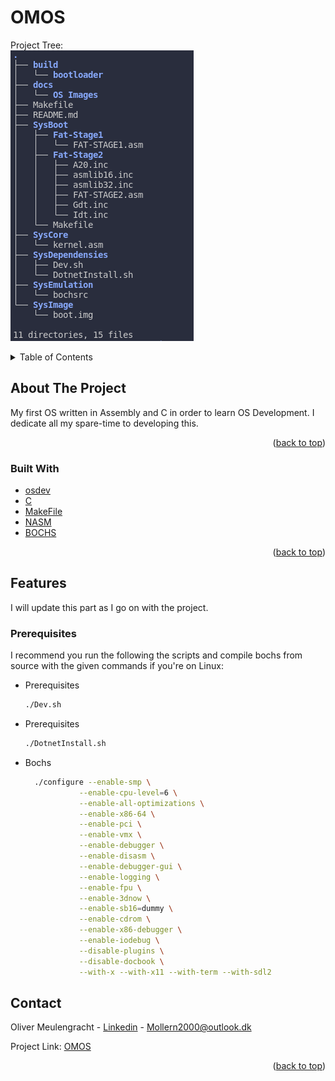 # OMOS
Project Tree: <br />
![Screenshot](./docs/ProjectTree.png) <br />
<div id="top"></div>

<details>
  <summary>Table of Contents</summary>
  <ol>
    <li>
      <a href="#about-the-project">About The Project</a>
      <ul>
        <li><a href="#built-with">Built With</a></li>
      </ul>
    </li>
    <li>
      <a href="#Features">Getting Started</a>
      <ul>
        <li><a href="#prerequisites">Prerequisites</a></li>
      </ul>
    </li>
    <li><a href="#contact">Contact</a></li>
  </ol>
</details>

<!-- ABOUT THE PROJECT -->
## About The Project
My first OS written in Assembly and C in order to learn OS Development. I dedicate all my spare-time to developing this.


<p align="right">(<a href="#top">back to top</a>)</p>



### Built With
* [osdev](https://wiki.osdev.org)
* [C](https://www.learn-c.org/)
* [MakeFile](https://makefile.site/)
* [NASM](https://nasm.us/)
* [BOCHS](https://bochs.sourceforge.io)
<p align="right">(<a href="#top">back to top</a>)</p>

## Features

I will update this part as I go on with the project.

### Prerequisites
I recommend you run the following the scripts and compile bochs from source with the given commands if you're on Linux:
* Prerequisites
  ```sh
  ./Dev.sh
  ```
* Prerequisites
  ```sh
  ./DotnetInstall.sh
  ```
* Bochs
  ```sh
    ./configure --enable-smp \
              --enable-cpu-level=6 \
              --enable-all-optimizations \
              --enable-x86-64 \
              --enable-pci \
              --enable-vmx \
              --enable-debugger \
              --enable-disasm \
              --enable-debugger-gui \
              --enable-logging \
              --enable-fpu \
              --enable-3dnow \
              --enable-sb16=dummy \
              --enable-cdrom \
              --enable-x86-debugger \
              --enable-iodebug \
              --disable-plugins \
              --disable-docbook \
              --with-x --with-x11 --with-term --with-sdl2
  ```
## Contact

Oliver Meulengracht - [Linkedin](https://www.linkedin.com/in/olivermeulengracht/) - Mollern2000@outlook.dk

Project Link: [OMOS](https://github.com/MeulenG/OMOS.git)

<p align="right">(<a href="#top">back to top</a>)</p>